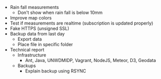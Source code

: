 - Rain fall measurements
	- Don't show when rain fall is below 10mm
- Improve map colors
- Test if measurements are realtime (subscription is updated properly)
- Fake HTTPS (unsigned SSL)
- Backup data from last day
	- Export data
	- Place file in specific folder
- Technical report
	- Infrastructure
		- Ant, Java, UNWDMIDP, Vagrant, NodeJS, Meteor, D3, Geodata
	- Backups
		- Explain backup using RSYNC
